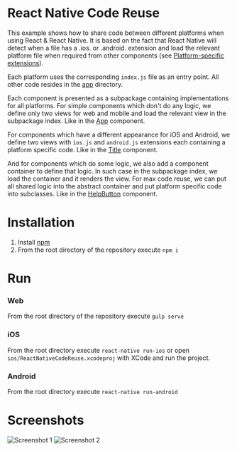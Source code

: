 React Native Code Reuse
=======================
This example shows how to share code between different platforms when using React & React Native. It is based on the fact that React Native will detect when a file has a .ios. or .android. extension and load the relevant platform file when required from other components (see [Platform-specific extensions](https://facebook.github.io/react-native/docs/platform-specific-code.html#platform-specific-extensions)).

Each platform uses the corresponding ```index.js``` file as an entry point. All other code resides in the [app](https://github.com/ihor/ReactNativeCodeReuseExample/tree/master/app) directory.
 
Each component is presented as a subpackage containing implementations for all platforms. For simple components which don't do any logic, we define only two views for web and mobile and load the relevant view in the subpackage index. Like in the [App](https://github.com/ihor/ReactNativeCodeReuseExample/tree/master/app/components/App) component.
 
 For components which have a different appearance for iOS and Android, we define two views with ```ios.js``` and ```android.js``` extensions each containing a platform specific code. Like in the [Title](https://github.com/ihor/ReactNativeCodeReuseExample/tree/master/app/components/Title) component.
 
 And for components which do some logic, we also add a component container to define that logic. In such case in the subpackage index, we load the container and it renders the view. For max code reuse, we can put all shared logic into the abstract container and put platform specific code into subclasses. Like in the [HelpButton](https://github.com/ihor/ReactNativeCodeReuseExample/tree/master/app/components/HelpButton) component.

Installation
============
1. Install [npm](https://www.npmjs.com/)
2. From the root directory of the repository execute ```npm i```

Run
===

### Web
From the root directory of the repository execute ```gulp serve```

### iOS
From the root directory  execute ```react-native run-ios``` or open ```ios/ReactNativeCodeReuse.xcodeproj``` with XCode and run the project.

### Android
From the root directory  execute ```react-native run-android```

Screenshots
===========

![Screenshot 1](https://github.com/ihor/ReactNativeCodeReuseExample/blob/master/screenshots/react-native-code-reuse-1.png?raw=true)
![Screenshot 2](https://github.com/ihor/ReactNativeCodeReuseExample/blob/master/screenshots/react-native-code-reuse-2.png?raw=true)